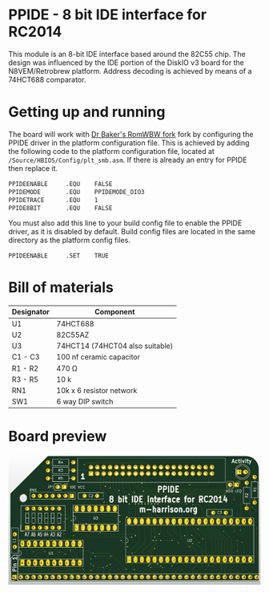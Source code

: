 # PPIDE - 8 bit IDE interface for RC2014

This module is an 8-bit IDE interface based around the 82C55 chip. The design was influenced by the IDE portion of the DiskIO v3 board for the N8VEM/Retrobrew platform. Address decoding is achieved by means of a 74HCT688 comparator.

# Getting up and running

The board will work with [Dr Baker's RomWBW fork](https://github.com/sbelectronics/RomWBW) fork by configuring the PPIDE driver in the platform configuration file. This is achieved by adding the following code to the platform configuration file, located at ```/Source/HBIOS/Config/plt_smb.asm```. If there is already an entry for PPIDE then replace it.

```
PPIDEENABLE     .EQU    FALSE    
PPIDEMODE       .EQU    PPIDEMODE_DIO3  
PPIDETRACE      .EQU    1              
PPIDE8BIT       .EQU    FALSE    
```

You must also add this line to your build config file to enable the PPIDE driver, as it is disabled by default. Build config files are located in the same directory as the platform config files.
```
PPIDEENABLE     .SET    TRUE
```

# Bill of materials

| Designator | Component |
|---|---|
| U1 | 74HCT688 |
| U2 | 82C55AZ |
| U3 | 74HCT14 (74HCT04 also suitable) |
| C1 - C3 | 100 nf ceramic capacitor |
| R1 - R2 | 470 Ω |
| R3 - R5 | 10 k |
| RN1 | 10k x 6 resistor network |
| SW1 | 6 way DIP switch |

# Board preview

![alt text][logo]

[logo]: https://github.com/mattybigback/RC2014/blob/master/Boards/PPIDE/PPIDE_small.png "PPIDE Board Render"
